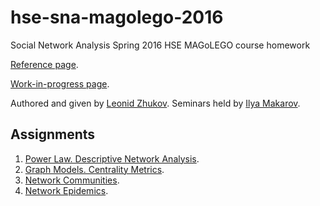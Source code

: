 # hse-sna-magolego-2016
Social Network Analysis Spring 2016 HSE MAGoLEGO course homework

[Reference page](http://www.leonidzhukov.net/hse/2016/sna/).

[Work-in-progress page](http://www.leonidzhukov.net/hse/2016/sna/).

Authored and given by [Leonid Zhukov](http://www.leonidzhukov.net/). Seminars held by [Ilya Makarov](https://www.hse.ru/en/staff/iamakarov).

## Assignments

1. [Power Law. Descriptive Network Analysis](Task1/Task1.pdf).
2. [Graph Models. Centrality Metrics](Task2/Task2.pdf).
3. [Network Communities](Task3/Task3.pdf).
4. [Network Epidemics](Task4/Task4.pdf).
